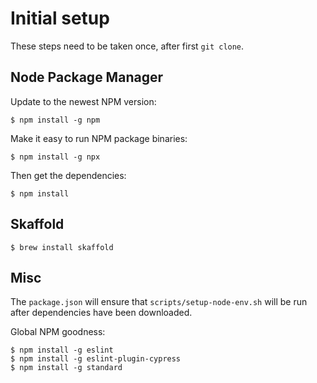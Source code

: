 # Initial setup

These steps need to be taken once, after first `git clone`.

## Node Package Manager

Update to the newest NPM version:
    
    $ npm install -g npm

Make it easy to run NPM package binaries:

    $ npm install -g npx

Then get the dependencies:

    $ npm install

## Skaffold

    $ brew install skaffold

## Misc

The `package.json` will ensure that `scripts/setup-node-env.sh` will be run after dependencies have been downloaded.

Global NPM goodness:

    $ npm install -g eslint
    $ npm install -g eslint-plugin-cypress
    $ npm install -g standard

